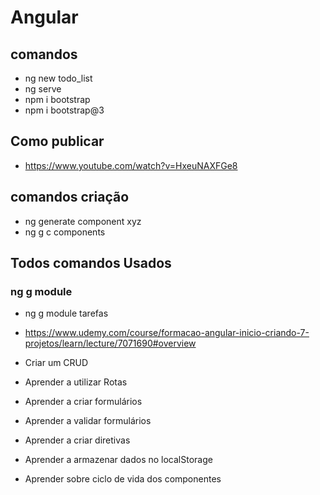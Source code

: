 # Angular
## comandos
* ng new todo_list
* ng serve
* npm i bootstrap
* npm i bootstrap@3

## Como publicar
* https://www.youtube.com/watch?v=HxeuNAXFGe8

## comandos criação
* ng generate component xyz
* ng g c components

## Todos comandos Usados

### ng g module
* ng g module tarefas

* https://www.udemy.com/course/formacao-angular-inicio-criando-7-projetos/learn/lecture/7071690#overview
* Criar um CRUD
* Aprender a utilizar Rotas
* Aprender a criar formulários
* Aprender a validar formulários
* Aprender a criar diretivas
* Aprender a armazenar dados no localStorage
* Aprender sobre ciclo de vida dos componentes